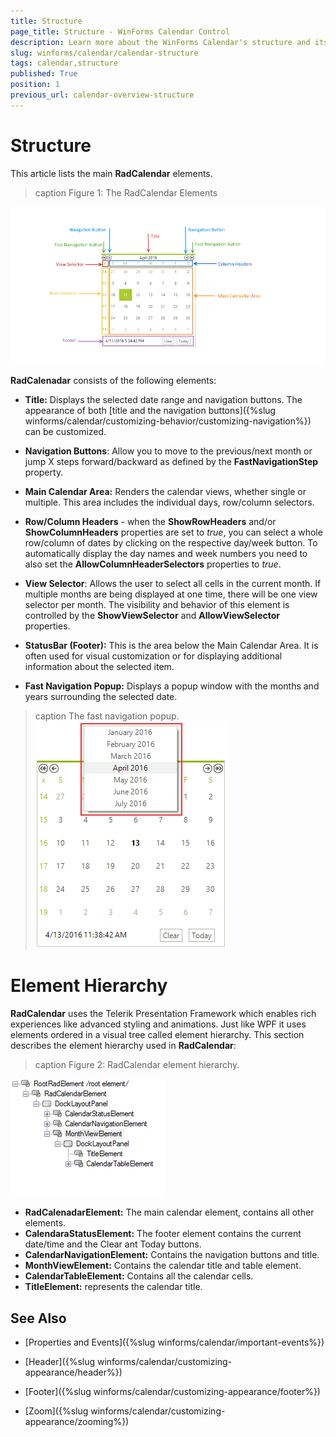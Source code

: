 ```yaml
---
title: Structure
page_title: Structure - WinForms Calendar Control
description: Learn more about the WinForms Calendar's structure and its elements hierarchy.
slug: winforms/calendar/calendar-structure
tags: calendar,structure
published: True
position: 1
previous_url: calendar-overview-structure
---
```


# Structure

This article lists the main __RadCalendar__ elements.

>caption Figure 1: The RadCalendar Elements

![calendar-calendar-structure 001](images/calendar-calendar-structure001.png)

__RadCalenadar__ consists of the following elements:

* __Title:__ Displays the selected date range and navigation buttons. The appearance of both [title and the navigation buttons]({%slug winforms/calendar/customizing-behavior/customizing-navigation%}) can be customized. 

* __Navigation Buttons__: Allow you to move to the previous/next month or jump X steps forward/backward as defined by the __FastNavigationStep__ property. 

* __Main Calendar Area:__ Renders the calendar views, whether single or multiple. This area includes the individual days, row/column selectors. 

* __Row/Column Headers__ - when the __ShowRowHeaders__ and/or __ShowColumnHeaders__ properties are set to *true*, you can select a whole row/column of dates by clicking on the respective day/week button. To automatically display the day names and week numbers you need to also set the __AllowColumnHeaderSelectors__ properties to *true*.
 
* __View Selector__: Allows the user to select all cells in the current month. If multiple months are being displayed at one time, there will be one view selector per month. The visibility and behavior of this element is controlled by the __ShowViewSelector__ and __AllowViewSelector__ properties.

* __StatusBar (Footer):__ This is the area below the Main Calendar Area. It is often used for visual customization or for displaying additional information about the selected item. 

* __Fast Navigation Popup:__ Displays a popup window with the months and years surrounding the selected date.

>caption The fast navigation popup.
![calendar-calendar-structure 002](images/calendar-calendar-structure002.png)

# Element Hierarchy

__RadCalendar__ uses the Telerik Presentation Framework which enables rich experiences like advanced styling and animations. Just like WPF it uses elements ordered in a visual tree called element hierarchy. This section describes the element hierarchy used in __RadCalendar__:

>caption Figure 2: RadCalendar element hierarchy.

![calendar-calendar-structure 003](images/calendar-calendar-structure003.png)

* __RadCalenadarElement:__ The main calendar element, contains all other elements. 
* __CalendaraStatusElement:__ The footer element contains the current date/time and the Clear ant Today buttons.
* __CalendarNavigationElement:__ Contains the navigation buttons and title.
* __MonthViewElement:__ Contains the calendar title and table element. 
* __CalendarTableElement:__ Contains all the calendar cells.
* __TitleElement:__ represents the calendar title.

## See Also

* [Properties and Events]({%slug winforms/calendar/important-events%})

* [Header]({%slug winforms/calendar/customizing-appearance/header%})

* [Footer]({%slug  winforms/calendar/customizing-appearance/footer%})

* [Zoom]({%slug winforms/calendar/customizing-appearance/zooming%})
